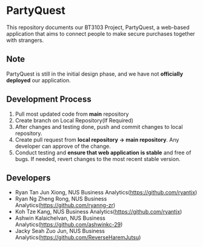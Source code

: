 
# PartyQuest
This repository documents our BT3103 Project, PartyQuest, a web-based application that aims to connect people to make secure purchases together with strangers.

## Note 
PartyQuest is still in the initial design phase, and we have not **officially deployed** our application.

## Development Process
1. Pull most updated code from **main** repository
2. Create branch on Local Repository(If Required)
3. After changes and testing done, push and commit changes to local repository.
4. Create pull request from **local repository -> main repository**. Any developer can approve of the change.
5. Conduct testing and **ensure that web application is stable** and free of bugs. If needed, revert changes to the most recent stable version.

## Developers
- Ryan Tan Jun Xiong, NUS Business Analytics(https://github.com/ryantjx)
- Ryan Ng Zheng Rong, NUS Business Analytics(https://github.com/ryanng-zr)
- Koh Tze Kang, NUS Business Analytics(https://github.com/ryantjx)
- Ashwin Kalaichelvan, NUS Business Analytics(https://github.com/ashwinkc-29)
- Jacky Seah Zuo Jun, NUS Business Analytics(https://github.com/ReverseHaremJutsu)
